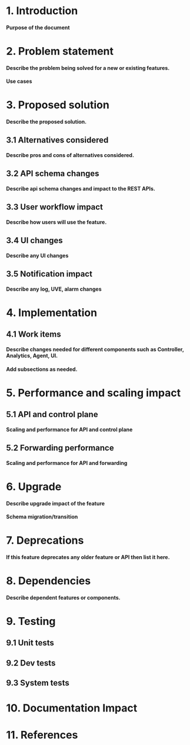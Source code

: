 
# 1. Introduction
#### Purpose of the document

# 2. Problem statement
#### Describe the problem being solved for a new or existing features.
#### Use cases

# 3. Proposed solution
#### Describe the proposed solution.

## 3.1 Alternatives considered
#### Describe pros and cons of alternatives considered.

## 3.2 API schema changes
#### Describe api schema changes and impact to the REST APIs.

## 3.3 User workflow impact
#### Describe how users will use the feature.

## 3.4 UI changes
#### Describe any UI changes

## 3.5 Notification impact
#### Describe any log, UVE, alarm changes


# 4. Implementation
## 4.1 Work items
#### Describe changes needed for different components such as Controller, Analytics, Agent, UI. 
#### Add subsections as needed.

# 5. Performance and scaling impact
## 5.1 API and control plane
#### Scaling and performance for API and control plane

## 5.2 Forwarding performance
#### Scaling and performance for API and forwarding

# 6. Upgrade
#### Describe upgrade impact of the feature
#### Schema migration/transition

# 7. Deprecations
#### If this feature deprecates any older feature or API then list it here.

# 8. Dependencies
#### Describe dependent features or components.

# 9. Testing
## 9.1 Unit tests
## 9.2 Dev tests
## 9.3 System tests

# 10. Documentation Impact

# 11. References
